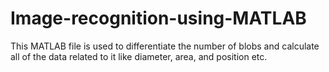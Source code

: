 # Image-recognition-using-MATLAB
  This MATLAB file is used to differentiate the number of blobs and calculate all of the data related to it like diameter, area, and position etc.  
